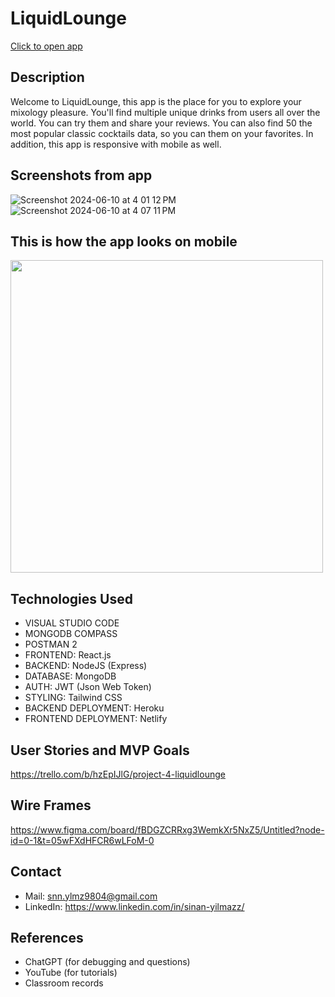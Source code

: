 # LiquidLounge
<a href="https://liquid-lounge.netlify.app/">Click to open app</a>
## Description

Welcome to LiquidLounge, this app is the place for you to explore your mixology pleasure. You'll find multiple unique drinks from users all over the world. 
You can try them and share your reviews. You can also find 50 the most popular classic cocktails data, so you can them on your favorites. 
In addition, this app is responsive with mobile as well.


## Screenshots from app
![Screenshot 2024-06-10 at 4 01 12 PM](https://github.com/yilmaz1998/LiquidLounge-frontend/assets/152319088/7d6e3116-722c-40b0-a9cc-fac8e1c1cd84)
![Screenshot 2024-06-10 at 4 07 11 PM](https://github.com/yilmaz1998/LiquidLounge-frontend/assets/152319088/a7721d25-2389-4c50-beff-9943d75b541c)
## This is how the app looks on mobile
<img height="500px" src="https://github.com/yilmaz1998/LiquidLounge-frontend/assets/152319088/e6ab8cca-7abe-4bee-81bc-900d3fb896ac"></img>


## Technologies Used
* VISUAL STUDIO CODE
* MONGODB COMPASS
* POSTMAN 2
* FRONTEND: React.js
* BACKEND: NodeJS (Express)
* DATABASE: MongoDB
* AUTH: JWT (Json Web Token)
* STYLING: Tailwind CSS
* BACKEND DEPLOYMENT: Heroku
* FRONTEND DEPLOYMENT: Netlify


## User Stories and MVP Goals
https://trello.com/b/hzEpIJlG/project-4-liquidlounge

## Wire Frames 
https://www.figma.com/board/fBDGZCRRxg3WemkXr5NxZ5/Untitled?node-id=0-1&t=05wFXdHFCR6wLFoM-0

## Contact 
* Mail: snn.ylmz9804@gmail.com
* LinkedIn: https://www.linkedin.com/in/sinan-yilmazz/

## References 
* ChatGPT (for debugging and questions)
* YouTube (for tutorials)
* Classroom records
